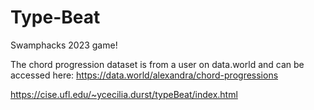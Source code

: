 # Type-Beat
Swamphacks 2023 game!


The chord progression dataset is from a user on data.world and can be accessed here: 
https://data.world/alexandra/chord-progressions 

https://cise.ufl.edu/~ycecilia.durst/typeBeat/index.html
